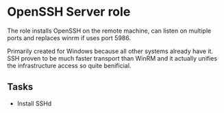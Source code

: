 # OpenSSH Server role

The role installs OpenSSH on the remote machine, can listen on multiple ports and replaces winrm if
uses port 5986.

Primarily created for Windows because all other systems already have it. SSH proven to be much
faster transport than WinRM and it actually unifies the infrastructure access so quite benificial.

## Tasks

* Install SSHd
